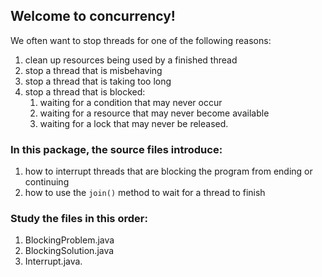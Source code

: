 ## Welcome to concurrency!

We often want to stop threads for one of the following reasons:

1. clean up resources being used by a finished thread
2. stop a thread that is misbehaving
3. stop a thread that is taking too long
4. stop a thread that is blocked:
    1. waiting for a condition that may never occur
    2. waiting for a resource that may never become available
    3. waiting for a lock that may never be released.

###  In this package, the source files introduce:

1. how to interrupt threads that are blocking the program from ending or continuing
2. how to use the `join()` method to wait for a thread to finish

###  Study the files in this order:

1. BlockingProblem.java
2. BlockingSolution.java
3. Interrupt.java.
